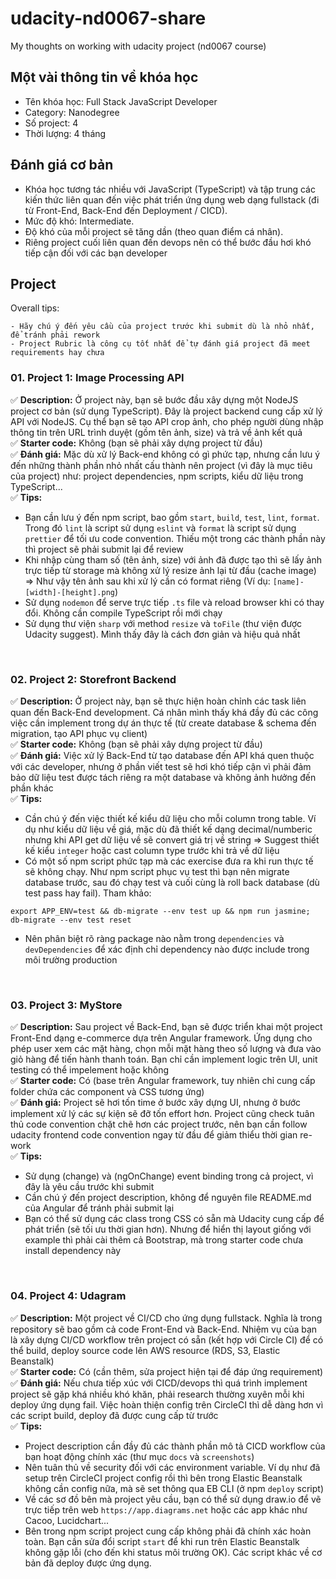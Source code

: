 # udacity-nd0067-share
My thoughts on working with udacity project (nd0067 course)

## Một vài thông tin về khóa học
+ Tên khóa học: Full Stack JavaScript Developer
+ Category: Nanodegree
+ Số project: 4
+ Thời lượng: 4 tháng


## Đánh giá cơ bản
+ Khóa học tương tác nhiều với JavaScript (TypeScript) và tập trung các kiến thức liên quan đến việc phát triển ứng dụng web dạng fullstack (đi từ Front-End, Back-End đến Deployment / CICD).
+ Mức độ khó: Intermediate.
+ Độ khó của mỗi project sẽ tăng dần (theo quan điểm cá nhân).
+ Riêng project cuối liên quan đến devops nên có thể bước đầu hơi khó tiếp cận đối với các bạn developer

## Project
Overall tips:
```
- Hãy chú ý đến yêu cầu của project trước khi submit dù là nhỏ nhất, để tránh phải rework
- Project Rubric là công cụ tốt nhất để tự đánh giá project đã meet requirements hay chưa
```

### 01. Project 1: Image Processing API
:white_check_mark: **Description:**
Ở project này, bạn sẽ bước đầu xây dựng một NodeJS project cơ bản (sử dụng TypeScript).
Đây là project backend cung cấp xử lý API với NodeJS. Cụ thể bạn sẽ tạo API crop ảnh, cho phép người dùng nhập thông tin trên URL trình duyệt (gồm tên ảnh, size) và trả về ảnh kết quả
<br/>
:white_check_mark: **Starter code:**
Không (bạn sẽ phải xây dựng project từ đầu)
<br/>
:white_check_mark: **Đánh giá:**
Mặc dù xử lý Back-end không có gì phức tạp, nhưng cần lưu ý đến những thành phần nhỏ nhất cấu thành nên project (vì đây là mục tiêu của project) như: project dependencies, npm scripts, kiểu dữ liệu trong TypeScript...
<br/>
:white_check_mark: **Tips:**
- Bạn cần lưu ý đến npm script, bao gồm `start`, `build`, `test`, `lint`, `format`. Trong đó `lint` là script sử dụng `eslint` và `format` là script sử dụng `prettier` để tối ưu code convention. Thiếu một trong các thành phần này thì project sẽ phải submit lại để review
- Khi nhập cùng tham số (tên ảnh, size) với ảnh đã được tạo thì sẽ lấy ảnh trực tiếp từ storage mà không xử lý resize ảnh lại từ đầu (cache image) => Như vậy tên ảnh sau khi xử lý cần có format riêng (Ví dụ: `[name]-[width]-[height].png`)
- Sử dụng `nodemon` để serve trực tiếp `.ts` file và reload browser khi có thay đổi. Không cần compile TypeScript rồi mới chạy
- Sử dụng thư viện `sharp` với method `resize` và `toFile` (thư viện được Udacity suggest). Mình thấy đây là cách đơn giản và hiệu quả nhất
<br/>

### 02. Project 2: Storefront Backend
:white_check_mark: **Description:**
Ở project này, bạn sẽ thực hiện hoàn chỉnh các task liên quan đến Back-End development. Cá nhân mình thấy khá đầy đủ các công việc cần implement trong dự án thực tế (từ create database & schema đến migration, tạo API phục vụ client)
<br/>
:white_check_mark: **Starter code:**
Không (bạn sẽ phải xây dựng project từ đầu)
<br/>
:white_check_mark: **Đánh giá:**
Việc xử lý Back-End từ tạo database đến API khá quen thuộc với các developer, nhưng ở phần viết test sẽ hơi khó tiếp cận vì phải đảm bảo dữ liệu test được tách riêng ra một database và không ảnh hưởng đến phần khác
<br/>
:white_check_mark: **Tips:**
- Cần chú ý đến việc thiết kế kiểu dữ liệu cho mỗi column trong table. Ví dụ như kiểu dữ liệu về giá, mặc dù đã thiết kế dạng decimal/numberic nhưng khi API get dữ liệu về sẽ convert giá trị về string => Suggest thiết kế kiểu `integer` hoặc cast column type trước khi trả về dữ liệu
- Có một số npm script phức tạp mà các exercise đưa ra khi run thực tế sẽ không chạy. Như npm script phục vụ test thì bạn nên migrate database trước, sau đó chạy test và cuối cùng là roll back database (dù test pass hay fail). Tham khảo:
```
export APP_ENV=test && db-migrate --env test up && npm run jasmine; db-migrate --env test reset
```
- Nên phân biệt rõ ràng package nào nằm trong `dependencies` và `devDependencies` để xác định chỉ dependency nào
được include trong môi trường production
<br/>

### 03. Project 3: MyStore
:white_check_mark: **Description:**
Sau project về Back-End, bạn sẽ được triển khai một project Front-End dạng e-commerce dựa trên Angular framework. Ứng dụng cho phép user xem các mặt hàng, chọn mỗi mặt hàng theo số lượng và đưa vào giỏ hàng để tiến hành thanh toán. Bạn chỉ cần implement logic trên UI, unit testing có thể impelement hoặc không
<br/>
:white_check_mark: **Starter code:**
Có (base trên Angular framework, tuy nhiên chỉ cung cấp folder chứa các component và CSS tương ứng)
<br/>
:white_check_mark: **Đánh giá:**
Project sẽ hơi tốn time ở bước xây dựng UI, nhưng ở bước implement xử lý các sự kiện sẽ đỡ tốn effort hơn. Project cũng check tuân thủ code convention chặt chẽ hơn các project trước, nên bạn cần follow udacity frontend code convention ngay từ đầu để giảm thiểu thời gian re-work
<br/>
:white_check_mark: **Tips:**
- Sử dụng (change) và (ngOnChange) event binding trong cả project, vì đây là yêu cầu trước khi submit
- Cần chú ý đến project description, không để nguyên file README.md của Angular để tránh phải submit lại
- Bạn có thể sử dụng các class trong CSS có sẵn mà Udacity cung cấp để phát triển (sẽ tối ưu thời gian hơn).
Nhưng để hiển thị layout giống với example thì phải cài thêm cả Bootstrap, mà trong starter code chưa install dependency này
<br/>

### 04. Project 4: Udagram
:white_check_mark: **Description:**
Một project về CI/CD cho ứng dụng fullstack. Nghĩa là trong repository sẽ bao gồm cả code Front-End và Back-End. Nhiệm vụ của bạn là xây dựng CI/CD workflow trên project có sẵn (kết hợp với Circle CI) để có thể build, deploy source code lên AWS resource (RDS, S3, Elastic Beanstalk)
<br/>
:white_check_mark: **Starter code:**
Có (cần thêm, sửa project hiện tại để đáp ứng requirement)
<br/>
:white_check_mark: **Đánh giá:**
Nếu chưa tiếp xúc với CICD/devops thì quá trình implement project sẽ gặp khá nhiều khó khăn, phải research thường xuyên mỗi khi deploy ứng dụng fail. Việc hoàn thiện config trên CircleCI thì dễ dàng hơn vì các script build, deploy đã được cung cấp từ trước
<br/>
:white_check_mark: **Tips:**
- Project description cần đầy đủ các thành phần mô tả CICD workflow của bạn hoạt động chính xác (thư mục `docs` và `screenshots`)
- Nên tuân thủ về security đối với các environment variable. Ví dụ như đã setup trên CircleCI project config rồi thì bên trong Elastic Beanstalk không cần config nữa, mà sẽ set thông qua EB CLI (ở npm `deploy` script)
- Về các sơ đồ bên mà project yêu cầu, bạn có thể sử dụng draw.io để vẽ trực tiếp trên web `https://app.diagrams.net` hoặc các app khác như Cacoo, Lucidchart...
- Bên trong npm script project cung cấp không phải đã chính xác hoàn toàn. Bạn cần sửa đổi script `start` để khi run trên Elastic Beanstalk không gặp lỗi (cho đến khi status môi trường OK). Các script khác về cơ bản đã deploy được ứng dụng.
